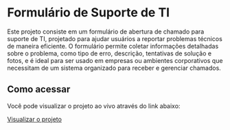 # Formulário de Suporte de TI

Este projeto consiste em um formulário de abertura de chamado para suporte de TI, projetado para ajudar usuários a reportar problemas técnicos de maneira eficiente. O formulário permite coletar informações detalhadas sobre o problema, como tipo de erro, descrição, tentativas de solução e fotos, e é ideal para ser usado em empresas ou ambientes corporativos que necessitam de um sistema organizado para receber e gerenciar chamados.

## Como acessar

Você pode visualizar o projeto ao vivo através do link abaixo:

[Visualizar o projeto](https://leandro-colares.github.io/formulario-suporte-ti-projeto/)
